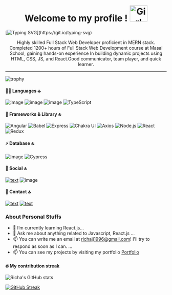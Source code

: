 <h1 align="center">Welcome to my profile ! <img src="https://raw.githubusercontent.com/nixin72/nixin72/master/wave.gif" alt="Girl in a jacket" width="55" height="50"> </h1>

[![Typing SVG](https://readme-typing-svg.demolab.com?font=Fira+Code&size=40&pause=1000&center=true&vCenter=true&width=1000&color=F71919&lines=Hi+!+myself+Richa+🧑🏻;I+am+a+fullstack+developer+💻;Curious+to+learn+new+things+!)](https://git.io/typing-svg)

<p align="center">Highly skilled Full Stack Web Developer proficient in MERN stack. Completed 1200+ hours of Full Stack Web Development course at Masai School, gaining hands-on experience In building dynamic projects using HTML, CSS, JS, and React.Good communicator, team player, and quick learner.</p>
<hr/>

![trophy](https://github-profile-trophy.vercel.app/?username=Richasi)

#### 👩‍💻 Languages 🔝
![image](https://img.shields.io/badge/HTML5-E34F26?style=for-the-badge&logo=html5&logoColor=white)
![image](https://camo.githubusercontent.com/3a0f693cfa032ea4404e8e02d485599bd0d192282b921026e89d271aaa3d7565/68747470733a2f2f696d672e736869656c64732e696f2f62616467652f435353332d3135373242363f7374796c653d666f722d7468652d6261646765266c6f676f3d63737333266c6f676f436f6c6f723d7768697465)
![image](https://camo.githubusercontent.com/9d07c04bdd98c662d5df9d4e1cc1de8446ffeaebca330feb161f1fb8e1188204/68747470733a2f2f696d672e736869656c64732e696f2f62616467652f4a6176615363726970742d4637444631453f7374796c653d666f722d7468652d6261646765266c6f676f3d6a617661736372697074266c6f676f436f6c6f723d626c61636b)
  <img src="https://img.shields.io/badge/TypeScript-3178C6?style=for-the-badge&logo=typescript&logoColor=white" alt="TypeScript" />

#### 🚀 Frameworks & Library 🔝

<p align="left">
  <img src="https://img.shields.io/badge/Angular-E34F26?style=for-the-badge&logo=angular&logoColor=white" alt="Angular" />

  <img src="https://img.shields.io/badge/Babel-F9DC3E?style=for-the-badge&logo=babel&logoColor=black" alt="Babel" />
 
 
  <img src="https://img.shields.io/badge/Express-000000?style=for-the-badge&logo=express&logoColor=white" alt="Express" />
 
 <img src="https://img.shields.io/badge/Chakra%20UI-319795?style=for-the-badge&logo=chakra-ui&logoColor=white" alt="Chakra UI" />
  <img src="https://img.shields.io/badge/Axios-0098D0?style=for-the-badge&logo=axios&logoColor=white" alt="Axios" />

  <img src="https://img.shields.io/badge/Node.js-339933?style=for-the-badge&logo=node.js&logoColor=white" alt="Node.js" />

  <img src="https://img.shields.io/badge/React-61DAFB?style=for-the-badge&logo=react&logoColor=black" alt="React" />
  <img src="https://img.shields.io/badge/Redux-764ABC?style=for-the-badge&logo=redux&logoColor=white" alt="Redux" />

</p>


#### ⚡ Database 🔝
![image](https://img.shields.io/badge/MongoDB-4EA94B?style=for-the-badge&logo=mongodb&logoColor=white)
 <img src="https://img.shields.io/badge/Cypress-17202C?style=for-the-badge&logo=cypress&logoColor=white" alt="Cypress" />

#### 👨 Social 🔝
[![text](https://img.shields.io/badge/GitHub-100000?style=for-the-badge&logo=github&logoColor=white)](https://github.com/Richasi)
![image](https://img.shields.io/badge/GitLab-330F63?style=for-the-badge&logo=gitlab&logoColor=white)

#### 📱 Contact 🔝
[![text](https://img.shields.io/badge/LinkedIn-0077B5?style=for-the-badge&logo=linkedin&logoColor=white)](https://www.linkedin.com/in/richa-singh-1aa5a8245/)
[![text](https://img.shields.io/badge/Portfolio-%23000000.svg?style=for-the-badge&logo=firefox&logoColor=#FF7139)](https://Richasi.github.io)

### About Personal Stuffs
- 🌱 I’m currently learning React.js...
- 💬 Ask me about anything related to Javascript, React.js ...
- 📫 You can write me an email at richajj1996@gmail.com! I'll try to respond as soon as I can. ...
- 📫 You can see my projects by visiting my portfolio <a href="https://Richasi.github.io">Portfolio</a>


#### 🔥 My contribution streak
![Richa's GitHub stats](https://github-readme-stats.vercel.app/api?username=Richasi&show_icons=true&theme=transparent)

[![GitHub Streak](https://streak-stats.demolab.com/?user=Richasi&theme=dark)](https://git.io/streak-stats)
